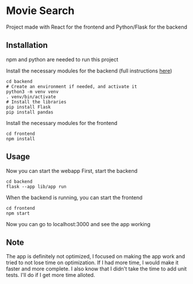 # Movie Search
Project made with React for the frontend and Python/Flask for the backend

## Installation

npm and python are needed to run this project

Install the necessary modules for the backend (full instructions [here](https://flask.palletsprojects.com/en/2.2.x/installation/))
```
cd backend
# Create an environment if needed, and activate it
python3 -m venv venv
. venv/bin/activate
# Install the libraries
pip install Flask
pip install pandas
```

Install the necessary modules for the frontend
```
cd frontend
npm install
```

## Usage

Now you can start the webapp
First, start the backend
```
cd backend
flask --app lib/app run
```

When the backend is running, you can start the frontend
```
cd frontend
npm start
```

Now you can go to localhost:3000 and see the app working

## Note

The app is definitely not optimized, I focused on making the app work and tried to not lose time on optimization. If I had more time, I would make it faster and more complete.
I also know that I didn't take the time to add unit tests. I'll do if I get more time alloted.